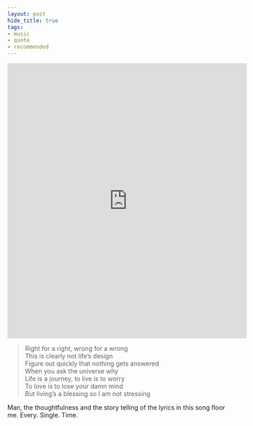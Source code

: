```yaml
---
layout: post
hide_title: true
tags:
- music
- quote
- recommended
---
```

<iframe class="spotify_audio_player" src="https://embed.spotify.com/?uri=spotify%3Atrack%3A7ylaQgNfP9flYRc2sKLPA2&amp;view=coverart" frameborder="0" allowtransparency="true" width="540" height="620"></iframe>  

> Right for a right, wrong for a wrong  
> This is clearly not life’s design  
> Figure out quickly that nothing gets answered  
> When you ask the universe why  
> Life is a journey, to live is to worry  
> To love is to lose your damn mind  
> But living’s a blessing so I am not stressing

Man, the thoughtfulness and the story telling of the lyrics in this song floor me. Every. Single. Time.
